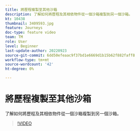 ```yaml
---
title: 將歷程複製至其他沙箱
description: 了解如何將歷程及其相依物件從一個沙箱複製到另一個沙箱。
kt: 10438
thumbnail: 3409593.jpg
feature: Journeys
doc-type: feature video
team: TM
role: User
level: Beginner
last-update-author: 20220923
source-git-commit: 6dd50efeaac9f37bd1e6669d1b15b62f882faff8
workflow-type: tm+mt
source-wordcount: '42'
ht-degree: 0%

---
```



# 將歷程複製至其他沙箱

了解如何將歷程及其相依物件從一個沙箱複製到另一個沙箱。

>[!VIDEO](https://video.tv.adobe.com/v/3409593?quality=12)
